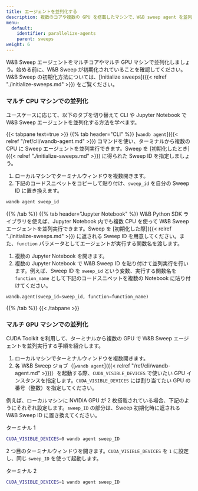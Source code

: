 ```yaml
---
title: エージェントを並列化する
description: 複数のコアや複数の GPU を搭載したマシンで、W&B sweep agent を並列実行する。
menu:
  default:
    identifier: parallelize-agents
    parent: sweeps
weight: 6
---
```


W&B Sweep エージェントをマルチコアやマルチ GPU マシンで並列化しましょう。始める前に、W&B Sweep が初期化されていることを確認してください。W&B Sweep の初期化方法については、[Initialize sweeps]({{< relref "./initialize-sweeps.md" >}}) をご覧ください。

### マルチ CPU マシンでの並列化

ユースケースに応じて、以下のタブを切り替えて CLI や Jupyter Notebook で W&B Sweep エージェントを並列化する方法を学べます。

{{< tabpane text=true >}}
  {{% tab header="CLI" %}}
[`wandb agent`]({{< relref "/ref/cli/wandb-agent.md" >}}) コマンドを使い、ターミナルから複数の CPU に Sweep エージェントを並列実行できます。Sweep を [初期化したとき]({{< relref "./initialize-sweeps.md" >}}) に得られた Sweep ID を指定しましょう。

1. ローカルマシンでターミナルウィンドウを複数開きます。
2. 下記のコードスニペットをコピーして貼り付け、`sweep_id` を自分の Sweep ID に置き換えます。

```bash
wandb agent sweep_id
```  
  {{% /tab %}}
  {{% tab header="Jupyter Notebook" %}}
W&B Python SDK ライブラリを使えば、Jupyter Notebook 内でも複数 CPU を使って W&B Sweep エージェントを並列実行できます。Sweep を [初期化した際]({{< relref "./initialize-sweeps.md" >}}) に返される Sweep ID を用意してください。また、`function` パラメータとしてエージェントが実行する関数名を渡します。

1. 複数の Jupyter Notebook を開きます。
2. 複数の Jupyter Notebook で W&B Sweep ID を貼り付けて並列実行を行います。例えば、Sweep ID を `sweep_id` という変数、実行する関数名を `function_name` として下記のコードスニペットを複数の Notebook に貼り付けてください。

```python
wandb.agent(sweep_id=sweep_id, function=function_name)
```  
  {{% /tab %}}
{{< /tabpane >}}



### マルチ GPU マシンでの並列化

CUDA Toolkit を利用して、ターミナルから複数の GPU で W&B Sweep エージェントを並列実行する手順を紹介します。

1. ローカルマシンでターミナルウィンドウを複数開きます。
2. 各 W&B Sweep ジョブ（[`wandb agent`]({{< relref "/ref/cli/wandb-agent.md" >}})）を起動する際、`CUDA_VISIBLE_DEVICES` で使いたい GPU インスタンスを指定します。`CUDA_VISIBLE_DEVICES` には割り当てたい GPU の番号（整数）を指定してください。

例えば、ローカルマシンに NVIDIA GPU が 2 枚搭載されている場合、下記のようにそれぞれ設定します。`sweep_ID` の部分は、Sweep 初期化時に返される W&B Sweep ID に置き換えてください。

ターミナル 1

```bash
CUDA_VISIBLE_DEVICES=0 wandb agent sweep_ID
```

2 つ目のターミナルウィンドウを開きます。`CUDA_VISIBLE_DEVICES` を `1` に設定し、同じ `sweep_ID` を使って起動します。

ターミナル 2

```bash
CUDA_VISIBLE_DEVICES=1 wandb agent sweep_ID
```